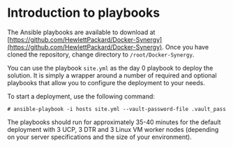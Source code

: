 # Introduction to playbooks

The Ansible playbooks are available to download at [https://github.com/HewlettPackard/Docker-Synergy](https://github.com/HewlettPackard/Docker-Synergy). Once you have cloned the repository, change directory to `/root/Docker-Synergy`.

You can use the playbook `site.yml` as the day 0 playbook to deploy the solution. It is simply a wrapper around a number of required and optional playbooks that allow you to configure the deployment to your needs.

To start a deployment, use the following command:

```
# ansible-playbook -i hosts site.yml --vault-password-file .vault_pass
```

The playbooks should run for approximately 35-40 minutes for the default deployment with 3 UCP, 3 DTR and 3 Linux VM worker nodes (depending on your server specifications and the size of your environment).